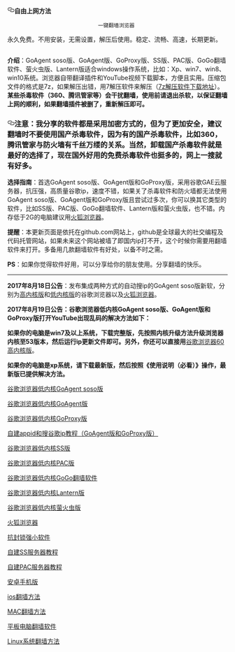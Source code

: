 

      
<a id="user-content-自由上网方法" class="anchor" href="#%E8%87%AA%E7%94%B1%E4%B8%8A%E7%BD%91%E6%96%B9%E6%B3%95" aria-hidden="true"><svg aria-hidden="true" class="octicon octicon-link" height="16" version="1.1" viewbox="0 0 16 16" width="16"><path fill-rule="evenodd" d="M4 9h1v1H4c-1.5 0-3-1.69-3-3.5S2.55 3 4 3h4c1.45 0 3 1.69 3 3.5 0 1.41-.91 2.72-2 3.25V8.59c.58-.45 1-1.27 1-2.09C10 5.22 8.98 4 8 4H4c-.98 0-2 1.22-2 2.5S3 9 4 9zm9-3h-1v1h1c1 0 2 1.22 2 2.5S13.98 12 13 12H9c-.98 0-2-1.22-2-2.5 0-.83.42-1.64 1-2.09V6.25c-1.09.53-2 1.84-2 3.25C6 11.31 7.55 13 9 13h4c1.45 0 3-1.69 3-3.5S14.5 6 13 6z"></path></svg></a><strong><strong><strong><strong><strong><strong><strong><strong><strong><strong><strong><strong>自由上网方法</strong></strong></strong></strong></strong></strong></strong></strong></strong></strong></strong></strong>
</h3>
<pre><code>                             一键翻墙浏览器
</code></pre>
<p>永久免费。不用安装，无需设置，解压后使用。稳定、流畅、高速，长期更新。</p>
<p><img src="https://raw.githubusercontent.com/Alvin9999/pac2/master/%E5%9B%BE%E6%A0%87.PNG" alt=""></p>
<p><strong>介绍</strong>：GoAgent soso版、GoAgent版、GoProxy版、SS版、PAC版、GoGo翻墙软件、萤火虫版、Lantern版适合windows操作系统，比如：Xp、win7、win8、win10系统。浏览器自带翻译插件和YouTube视频下载脚本，方便且实用。压缩包文件的格式是7z，如果解压出错，用7解压软件来解压（<a href="https://sparanoid.com/lab/7z/">7z解压软件下载地址</a>）。<strong>某些杀毒软件（360、腾讯管家等）会干扰翻墙，使用前请退出杀软，以保证翻墙上网的顺利，如果翻墙插件被删了，重新解压即可。</strong></p>
<h3>
<a id="user-content-注意我分享的软件都是采用加密方式的但为了更加安全建议翻墙时不要使用国产杀毒软件因为有的国产杀毒软件比如360腾讯管家与防火墙有千丝万缕的关系当然卸载国产杀毒软件就是最好的选择了现在国外好用的免费杀毒软件也挺多的网上一搜就有好多" class="anchor" href="#%E6%B3%A8%E6%84%8F%E6%88%91%E5%88%86%E4%BA%AB%E7%9A%84%E8%BD%AF%E4%BB%B6%E9%83%BD%E6%98%AF%E9%87%87%E7%94%A8%E5%8A%A0%E5%AF%86%E6%96%B9%E5%BC%8F%E7%9A%84%E4%BD%86%E4%B8%BA%E4%BA%86%E6%9B%B4%E5%8A%A0%E5%AE%89%E5%85%A8%E5%BB%BA%E8%AE%AE%E7%BF%BB%E5%A2%99%E6%97%B6%E4%B8%8D%E8%A6%81%E4%BD%BF%E7%94%A8%E5%9B%BD%E4%BA%A7%E6%9D%80%E6%AF%92%E8%BD%AF%E4%BB%B6%E5%9B%A0%E4%B8%BA%E6%9C%89%E7%9A%84%E5%9B%BD%E4%BA%A7%E6%9D%80%E6%AF%92%E8%BD%AF%E4%BB%B6%E6%AF%94%E5%A6%82360%E8%85%BE%E8%AE%AF%E7%AE%A1%E5%AE%B6%E4%B8%8E%E9%98%B2%E7%81%AB%E5%A2%99%E6%9C%89%E5%8D%83%E4%B8%9D%E4%B8%87%E7%BC%95%E7%9A%84%E5%85%B3%E7%B3%BB%E5%BD%93%E7%84%B6%E5%8D%B8%E8%BD%BD%E5%9B%BD%E4%BA%A7%E6%9D%80%E6%AF%92%E8%BD%AF%E4%BB%B6%E5%B0%B1%E6%98%AF%E6%9C%80%E5%A5%BD%E7%9A%84%E9%80%89%E6%8B%A9%E4%BA%86%E7%8E%B0%E5%9C%A8%E5%9B%BD%E5%A4%96%E5%A5%BD%E7%94%A8%E7%9A%84%E5%85%8D%E8%B4%B9%E6%9D%80%E6%AF%92%E8%BD%AF%E4%BB%B6%E4%B9%9F%E6%8C%BA%E5%A4%9A%E7%9A%84%E7%BD%91%E4%B8%8A%E4%B8%80%E6%90%9C%E5%B0%B1%E6%9C%89%E5%A5%BD%E5%A4%9A" aria-hidden="true"><svg aria-hidden="true" class="octicon octicon-link" height="16" version="1.1" viewbox="0 0 16 16" width="16"><path fill-rule="evenodd" d="M4 9h1v1H4c-1.5 0-3-1.69-3-3.5S2.55 3 4 3h4c1.45 0 3 1.69 3 3.5 0 1.41-.91 2.72-2 3.25V8.59c.58-.45 1-1.27 1-2.09C10 5.22 8.98 4 8 4H4c-.98 0-2 1.22-2 2.5S3 9 4 9zm9-3h-1v1h1c1 0 2 1.22 2 2.5S13.98 12 13 12H9c-.98 0-2-1.22-2-2.5 0-.83.42-1.64 1-2.09V6.25c-1.09.53-2 1.84-2 3.25C6 11.31 7.55 13 9 13h4c1.45 0 3-1.69 3-3.5S14.5 6 13 6z"></path></svg></a>注意：我分享的软件都是采用加密方式的，但为了更加安全，建议翻墙时不要使用国产杀毒软件，因为有的国产杀毒软件，比如360，腾讯管家与防火墙有千丝万缕的关系。当然，卸载国产杀毒软件就是最好的选择了，现在国外好用的免费杀毒软件也挺多的，网上一搜就有好多。</h3>
<p><strong>选择指南</strong>：首选GoAgent soso版、GoAgent版和GoProxy版，采用谷歌GAE云服务器，抗压强，高质量谷歌ip，速度不错，如果关了杀毒软件和防火墙都无法使用GoAgent soso版、GoAgent版和GoProxy版且尝试过多次，你可以换其它类型的软件，比如SS版、PAC版、GoGo翻墙软件、Lantern版和萤火虫版，也不错。内存低于2G的电脑建议用<a href="https://github.com/Alvin9999/new-pac/wiki/%E7%81%AB%E7%8B%90%E6%B5%8F%E8%A7%88%E5%99%A8%EF%BC%88GoAgent%E3%80%81GoProxy%E5%92%8CLantern%E7%89%88%EF%BC%89">火狐浏览器</a>。</p>
<p><strong>提醒</strong>：本更新页面是依托在github.com网站上，github是全球最大的社交编程及代码托管网站，如果未来这个网站被墙了即国内ip打不开，这个时候你需要用翻墙软件来打开。多备用几款翻墙软件有好处，以备不时之需。</p>
<p><strong>PS</strong>：如果你觉得软件好用，可以分享给你的朋友使用。分享翻墙的快乐。</p>
<hr>
<p><strong>2017年8月18日公告</strong>：发布集成两种方式的自动搜ip的GoAgent soso版新软，分别为<a href="https://github.com/Alvin9999/new-pac/wiki/%E9%AB%98%E5%86%85%E6%A0%B8%E7%89%88">高内核版</a>和<a href="https://github.com/Alvin9999/new-pac/wiki/GoAgent-soso%E7%89%88">低内核版</a>的谷歌浏览器以及<a href="https://github.com/Alvin9999/new-pac/wiki/%E7%81%AB%E7%8B%90%E6%B5%8F%E8%A7%88%E5%99%A8%EF%BC%88GoAgent%E3%80%81GoProxy%E5%92%8CLantern%E7%89%88%EF%BC%89">火狐浏览器</a>。</p>
<p><strong>2017年8月19日公告：谷歌浏览器低内核GoAgent soso版、GoAgent版和GoProxy版打开YouTube出现乱码的解决方法如下：</strong></p>
<p><strong>如果你的电脑是win7及以上系统，下载完整版，先按照内核升级方法升级浏览器内核至53版本，然后运行ip更新文件即可。另外，你还可以直接用</strong><a href="https://github.com/Alvin9999/new-pac/wiki/%E9%AB%98%E5%86%85%E6%A0%B8%E7%89%88">谷歌浏览器60高内核版</a>。</p>
<p><strong>如果你的电脑是xp系统，请下载最新版，然后按照《使用说明（必看）》操作，最新版已提供解决方法。</strong></p>

<p><a href="https://github.com/Alvin9999/new-pac/wiki/GoAgent-soso%E7%89%88">谷歌浏览器低内核GoAgent soso版
<p><a href="https://github.com/Alvin9999/new-pac/wiki/GoAgent%E7%89%88">谷歌浏览器低内核GoAgent版
<p><a href="https://github.com/Alvin9999/new-pac/wiki/GoProxy%E7%89%88">谷歌浏览器低内核GoProxy版
<p><a href="https://github.com/Alvin9999/new-pac/wiki/%E8%87%AA%E5%BB%BAappid%E5%92%8C%E6%90%9C%E8%B0%B7%E6%AD%8Cip%E6%95%99%E7%A8%8B%EF%BC%88GoAgent%E7%89%88%E5%92%8CGoProxy%E7%89%88%EF%BC%89">自建appid和搜谷歌ip教程（GoAgent版和GoProxy版）
<p><a href="https://github.com/Alvin9999/new-pac/wiki/SS%E7%89%88">谷歌浏览器低内核SS版
<p><a href="https://github.com/Alvin9999/new-pac/wiki/PAC%E7%89%88">谷歌浏览器低内核PAC版
<p><a href="https://github.com/Alvin9999/new-pac/wiki/GoGo%E7%BF%BB%E5%A2%99%E8%BD%AF%E4%BB%B6">谷歌浏览器低内核GoGo翻墙软件
<p><a href="https://github.com/Alvin9999/new-pac/wiki/Lantern%E7%89%88">谷歌浏览器低内核Lantern版
<p><a href="https://github.com/Alvin9999/new-pac/wiki/%E8%90%A4%E7%81%AB%E8%99%AB%E7%89%88">谷歌浏览器低内核萤火虫版
<p><a href="https://github.com/Alvin9999/new-pac/wiki/%E7%81%AB%E7%8B%90%E6%B5%8F%E8%A7%88%E5%99%A8%EF%BC%88GoAgent%E3%80%81GoProxy%E5%92%8CLantern%E7%89%88%EF%BC%89">火狐浏览器
<p><a href="https://github.com/Alvin9999/new-pac/wiki/%E6%8A%97%E5%B0%81%E9%94%81%E5%BC%BA%E5%B0%8F%E8%BD%AF%E4%BB%B6">抗封锁强小软件
<p><a href="https://github.com/Alvin9999/new-pac/wiki/%E8%87%AA%E5%BB%BAss%E6%9C%8D%E5%8A%A1%E5%99%A8%E6%95%99%E7%A8%8B">自建SS服务器教程
<p><a href="https://github.com/Alvin9999/new-pac/wiki/%E8%87%AA%E5%BB%BAPAC%E6%9C%8D%E5%8A%A1%E5%99%A8%E6%95%99%E7%A8%8B">自建PAC服务器教程
<p><a href="https://github.com/Alvin9999/new-pac/wiki/%E5%AE%89%E5%8D%93%E6%89%8B%E6%9C%BA%E7%89%88">安卓手机版
<p><a href="https://github.com/Alvin9999/new-pac/wiki/%E8%8B%B9%E6%9E%9C%E6%89%8B%E6%9C%BA%E7%BF%BB%E5%A2%99%E8%BD%AF%E4%BB%B6">ios翻墙方法</p>
<p><a href="https://github.com/Alvin9999/new-pac/wiki/%E8%8B%B9%E6%9E%9C%E7%94%B5%E8%84%91MAC%E7%BF%BB%E5%A2%99%E8%BD%AF%E4%BB%B6">MAC翻墙方法
<p><a href="https://github.com/Alvin9999/new-pac/wiki/%E5%B9%B3%E6%9D%BF%E7%94%B5%E8%84%91%E7%BF%BB%E5%A2%99%E8%BD%AF%E4%BB%B6">平板电脑翻墙软件
<p><a href="https://github.com/Alvin9999/new-pac/wiki/Linux%E7%B3%BB%E7%BB%9F%E7%BF%BB%E5%A2%99%E6%96%B9%E6%B3%95">Linux系统翻墙方法
 </body>
</html>

